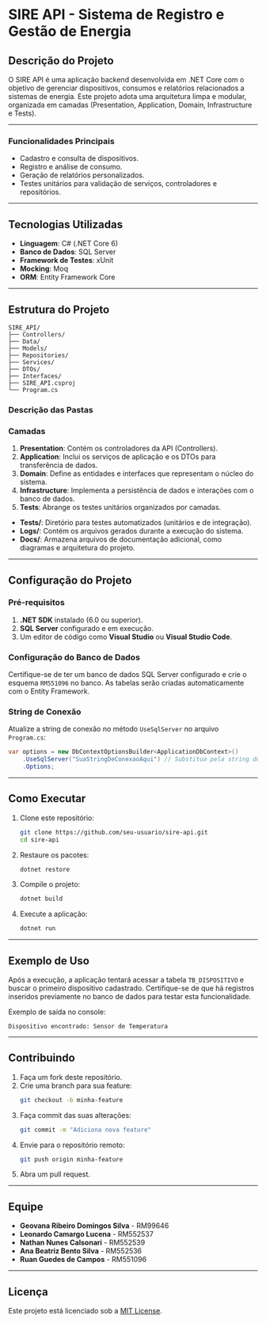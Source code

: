 
# SIRE API - Sistema de Registro e Gestão de Energia

## Descrição do Projeto
O SIRE API é uma aplicação backend desenvolvida em .NET Core com o objetivo de gerenciar dispositivos, consumos e relatórios relacionados a sistemas de energia. Este projeto adota uma arquitetura limpa e modular, organizada em camadas (Presentation, Application, Domain, Infrastructure e Tests).


---

### Funcionalidades Principais
- Cadastro e consulta de dispositivos.
- Registro e análise de consumo.
- Geração de relatórios personalizados.
- Testes unitários para validação de serviços, controladores e repositórios.
---

## Tecnologias Utilizadas
- **Linguagem**: C# (.NET Core 6)
- **Banco de Dados**: SQL Server
- **Framework de Testes**: xUnit
- **Mocking**: Moq
- **ORM**: Entity Framework Core

---

## **Estrutura do Projeto**

```
SIRE_API/
├── Controllers/
├── Data/
├── Models/
├── Repositories/
├── Services/
├── DTOs/
├── Interfaces/
├── SIRE_API.csproj
└── Program.cs

```

### **Descrição das Pastas**

### Camadas
1. **Presentation**: Contém os controladores da API (Controllers).
2. **Application**: Inclui os serviços de aplicação e os DTOs para transferência de dados.
3. **Domain**: Define as entidades e interfaces que representam o núcleo do sistema.
4. **Infrastructure**: Implementa a persistência de dados e interações com o banco de dados.
5. **Tests**: Abrange os testes unitários organizados por camadas.
- **Tests/**: Diretório para testes automatizados (unitários e de integração).
- **Logs/**: Contém os arquivos gerados durante a execução do sistema.
- **Docs/**: Armazena arquivos de documentação adicional, como diagramas e arquitetura do projeto.
---

## **Configuração do Projeto**

### **Pré-requisitos**
1. **.NET SDK** instalado (6.0 ou superior).
2. **SQL Server** configurado e em execução.
3. Um editor de código como **Visual Studio** ou **Visual Studio Code**.

### **Configuração do Banco de Dados**
Certifique-se de ter um banco de dados SQL Server configurado e crie o esquema `RM551096` no banco. As tabelas serão criadas automaticamente com o Entity Framework.

### **String de Conexão**
Atualize a string de conexão no método `UseSqlServer` no arquivo `Program.cs`:

```csharp
var options = new DbContextOptionsBuilder<ApplicationDbContext>()
    .UseSqlServer("SuaStringDeConexaoAqui") // Substitua pela string de conexão do seu banco
    .Options;
```

---

## **Como Executar**

1. Clone este repositório:
   ```bash
   git clone https://github.com/seu-usuario/sire-api.git
   cd sire-api
   ```

2. Restaure os pacotes:
   ```bash
   dotnet restore
   ```

3. Compile o projeto:
   ```bash
   dotnet build
   ```

4. Execute a aplicação:
   ```bash
   dotnet run
   ```

---

## **Exemplo de Uso**

Após a execução, a aplicação tentará acessar a tabela `TB_DISPOSITIVO` e buscar o primeiro dispositivo cadastrado. Certifique-se de que há registros inseridos previamente no banco de dados para testar esta funcionalidade.

Exemplo de saída no console:
```
Dispositivo encontrado: Sensor de Temperatura
```

---

## **Contribuindo**

1. Faça um fork deste repositório.
2. Crie uma branch para sua feature:
   ```bash
   git checkout -b minha-feature
   ```
3. Faça commit das suas alterações:
   ```bash
   git commit -m "Adiciona nova feature"
   ```
4. Envie para o repositório remoto:
   ```bash
   git push origin minha-feature
   ```
5. Abra um pull request.

---

## Equipe
- **Geovana Ribeiro Domingos Silva** - RM99646  
- **Leonardo Camargo Lucena** - RM552537  
- **Nathan Nunes Calsonari** - RM552539  
- **Ana Beatriz Bento Silva** - RM552536  
- **Ruan Guedes de Campos** - RM551096  

---
## **Licença**

Este projeto está licenciado sob a [MIT License](https://opensource.org/licenses/MIT).
